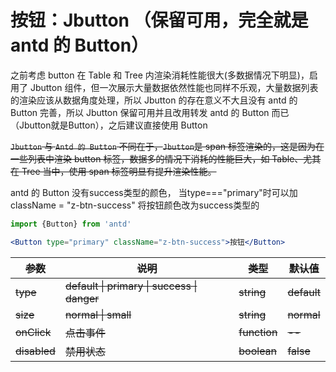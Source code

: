 <!--
 * @Author:
 * @Date: 2023-12-13 17:45:32
 * @LastEditors: lvzj
 * @LastEditTime: 2023-12-13 17:45:32
 * @Description: file content
 -->

# 按钮：Jbutton （保留可用，完全就是 antd 的 Button）

之前考虑 button 在 Table 和 Tree 内渲染消耗性能很大(多数据情况下明显)，启用了 Jbutton 组件，但一次展示大量数据依然性能也同样不乐观，大量数据列表的渲染应该从数据角度处理，所以 Jbutton 的存在意义不大且没有 antd 的 Button 完善，所以 Jbutton 保留可用并且改用转发 antd 的 Button 而已（Jbutton就是Button），之后建议直接使用 Button

<del>`Jbutton` 与 `Antd 的 Button` 不同在于，`Jbutton`是 span 标签渲染的，这是因为在一些列表中渲染 button 标签，数据多的情况下消耗的性能巨大，如 Table、尤其在 Tree 当中，使用 span 标签明显有提升渲染性能。</del>

antd 的 Button 没有success类型的颜色， 当type==="primary"时可以加 className = "z-btn-success" 将按钮颜色改为success类型的

<div class="z-demo-box" data-render="demo2" data-title="z-btn-success"></div>

```jsx
import {Button} from 'antd'

<Button type="primary" className="z-btn-success">按钮</Button>
```

<!-- 1、基本使用

<div class="z-demo-box" data-render="demo1" data-title="基本使用"></div>

```jsx
class Myjavascript extends ZpureComponent {
	render() {
		return (
			<span>
				<Jbutton type="default.rs">default.rs</Jbutton>
				<Jbutton type="primary">primary</Jbutton>
				<Jbutton type="success">success</Jbutton>
				<Jbutton type="danger">danger</Jbutton>
				<Jbutton type="danger" disabled>
					disabled
				</Jbutton>
				<Jbutton type="default.rs" size="small">
					default.rs
				</Jbutton>
				<Jbutton type="primary" size="small">
					primary
				</Jbutton>
				<Jbutton type="success" size="small">
					success
				</Jbutton>
				<Jbutton type="danger" size="small">
					danger
				</Jbutton>
			</span>
		);
	}
}
``` -->

<del>
<table>
	<thead>
		<tr>
			<th>参数</th>
			<th>说明</th>
			<th>类型</th>
			<th>默认值</th>
		</tr>
	</thead>
	<tbody>
		<tr>
			<td>type</td>
			<td>default | primary | success | danger</td>
			<td>string</td>
			<td>default</td>
		</tr>
		<tr>
			<td>size</td>
			<td>normal | small</td>
			<td>string</td>
			<td>normal</td>
		</tr>
		<tr>
			<td>onClick</td>
			<td>点击事件</td>
			<td>function</td>
			<td>--</td>
		</tr>
		<tr>
			<td>disabled</td>
			<td>禁用状态</td>
			<td>boolean</td>
			<td>false</td>
		</tr>
	</tbody>
</table>
</del>
